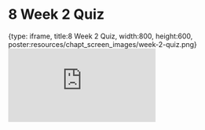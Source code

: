 # 8 Week 2 Quiz
 
{type: iframe, title:8 Week 2 Quiz, width:800, height:600, poster:resources/chapt_screen_images/week-2-quiz.png}
![](https://b7m.github.io/Regression_Models/no_toc/week-2-quiz.html)
 

 
